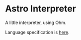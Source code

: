 # Astro Interpreter

A little interpreter, using Ohm.

Language specification is [here](https://cs.lmu.edu/~ray/notes/astro/).
